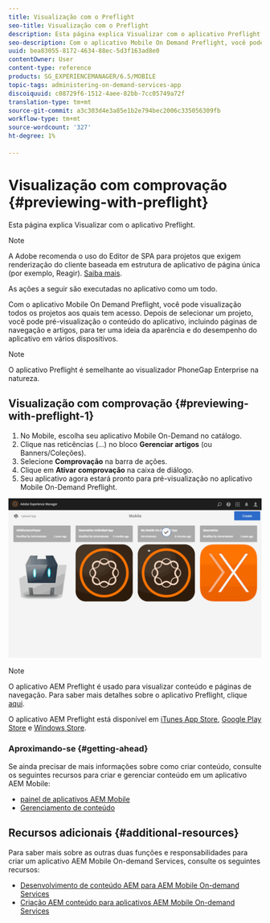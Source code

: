 ```yaml
---
title: Visualização com o Preflight
seo-title: Visualização com o Preflight
description: Esta página explica Visualizar com o aplicativo Preflight.
seo-description: Com o aplicativo Mobile On Demand Preflight, você pode visualização todos os projetos aos quais tem acesso. Siga esta página para saber mais sobre isso.
uuid: bea83055-8172-4634-88ec-5d3f163ad8e0
contentOwner: User
content-type: reference
products: SG_EXPERIENCEMANAGER/6.5/MOBILE
topic-tags: administering-on-demand-services-app
discoiquuid: c08729f6-1512-4aee-82bb-7cc05749a72f
translation-type: tm+mt
source-git-commit: a3c303d4e3a85e1b2e794bec2006c335056309fb
workflow-type: tm+mt
source-wordcount: '327'
ht-degree: 1%

---
```



# Visualização com comprovação {#previewing-with-preflight}

Esta página explica Visualizar com o aplicativo Preflight.

>[!NOTE]
>
>A Adobe recomenda o uso do Editor de SPA para projetos que exigem renderização do cliente baseada em estrutura de aplicativo de página única (por exemplo, Reagir). [Saiba mais](/help/sites-developing/spa-overview.md).

As ações a seguir são executadas no aplicativo como um todo.

Com o aplicativo Mobile On Demand Preflight, você pode visualização todos os projetos aos quais tem acesso. Depois de selecionar um projeto, você pode pré-visualização o conteúdo do aplicativo, incluindo páginas de navegação e artigos, para ter uma ideia da aparência e do desempenho do aplicativo em vários dispositivos.

>[!NOTE]
>
>O aplicativo Preflight é semelhante ao visualizador PhoneGap Enterprise na natureza.

## Visualização com comprovação {#previewing-with-preflight-1}

1. No Mobile, escolha seu aplicativo Mobile On-Demand no catálogo.
1. Clique nas reticências (...) no bloco **Gerenciar artigos** (ou Banners/Coleções).
1. Selecione **Comprovação** na barra de ações.
1. Clique em **Ativar comprovação** na caixa de diálogo.
1. Seu aplicativo agora estará pronto para pré-visualização no aplicativo Mobile On-Demand Preflight.

![chlimage_1-8](assets/chlimage_1-8.gif)

>[!NOTE]
>
>O aplicativo AEM Preflight é usado para visualizar conteúdo e páginas de navegação. Para saber mais detalhes sobre o aplicativo Preflight, clique [aqui](https://helpx.adobe.com/digital-publishing-solution/help/preflight-app.html).
>
>O aplicativo AEM Preflight está disponível em [iTunes App Store](https://itunes.apple.com/us/app/adobe-experience-manager-mobile/id1042687518?mt=8), [Google Play Store](https://play.google.com/store/apps/details?id=com.adobe.dps.preflight&amp;hl=en) e [Windows Store](https://www.microsoft.com/en-us/store/p/adobe-experience-manager-mobile-preflight/9nblggh5wmxq).

### Aproximando-se {#getting-ahead}

Se ainda precisar de mais informações sobre como criar conteúdo, consulte os seguintes recursos para criar e gerenciar conteúdo em um aplicativo AEM Mobile:

* [painel de aplicativos AEM Mobile](/help/mobile/mobile-apps-ondemand-application-dashboard.md)
* [Gerenciamento de conteúdo](/help/mobile/mobile-apps-ondemand-manage-content-ondemand.md)

## Recursos adicionais {#additional-resources}

Para saber mais sobre as outras duas funções e responsabilidades para criar um aplicativo AEM Mobile On-demand Services, consulte os seguintes recursos:

* [Desenvolvimento de conteúdo AEM para AEM Mobile On-demand Services](/help/mobile/aem-mobile-on-demand.md)
* [Criação AEM conteúdo para aplicativos AEM Mobile On-demand Services](/help/mobile/mobile-apps-ondemand.md)
